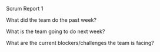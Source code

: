 Scrum Report 1

What did the team do the past week?

What is the team going to do next week?

What are the current blockers/challenges the team is facing? 

